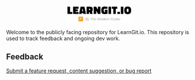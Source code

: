 <p align="center">
  <picture>
    <source media="(prefers-color-scheme: dark)" srcset="images/logo_light.png">
    <source media="(prefers-color-scheme: light)" srcset="images/logo_dark.png">
    <img width="175px" alt="Shows a mostly text logo for LearnGit.io in bold white text that reads: LearnGit.io by The Modern Coder" src="images/logo_dark.png">
  </picture>
<p>

Welcome to the publicly facing repository for LearnGit.io. This repository is used to track feedback and ongoing dev work.

## Feedback

[Submit a feature request, content suggestion, or bug report](https://github.com/JackLot/LearnGit.io/issues/new/choose)

